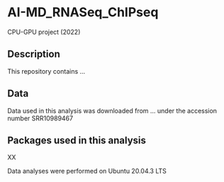 # AI-MD_RNASeq_ChIPseq
CPU-GPU project (2022)

## Description
This repository contains ...

## Data
Data used in this analysis was downloaded from ... under the accession number SRR10989467

## Packages used in this analysis

XX


Data analyses were performed on Ubuntu 20.04.3 LTS
